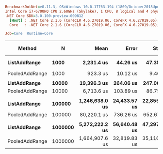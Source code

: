 ``` ini

BenchmarkDotNet=v0.11.3, OS=Windows 10.0.17763.194 (1809/October2018Update/Redstone5)
Intel Core i7-6700HQ CPU 2.60GHz (Skylake), 1 CPU, 8 logical and 4 physical cores
.NET Core SDK=3.0.100-preview-009812
  [Host] : .NET Core 2.1.6 (CoreCLR 4.6.27019.06, CoreFX 4.6.27019.05), 64bit RyuJIT
  Core   : .NET Core 2.1.6 (CoreCLR 4.6.27019.06, CoreFX 4.6.27019.05), 64bit RyuJIT

Job=Core  Runtime=Core  

```
|         Method |       N |           Mean |        Error |        StdDev | Ratio |  Gen 0/1k Op |  Gen 1/1k Op |  Gen 2/1k Op | Allocated Memory/Op |
|--------------- |-------- |---------------:|-------------:|--------------:|------:|-------------:|-------------:|-------------:|--------------------:|
|   **ListAddRange** |    **1000** |     **2,231.4 us** |     **44.26 us** |     **47.354 us** |  **1.00** |    **6449.2188** |            **-** |            **-** |         **19843.75 KB** |
| PooledAddRange |    1000 |       923.3 us |     10.12 us |      9.463 us |  0.41 |      50.7813 |            - |            - |           156.25 KB |
|                |         |                |              |               |       |              |              |              |                     |
|   **ListAddRange** |   **10000** |    **19,396.3 us** |    **264.06 us** |    **247.000 us** |  **1.00** |   **63281.2500** |            **-** |            **-** |           **195625 KB** |
| PooledAddRange |   10000 |     6,713.6 us |    103.89 us |     86.753 us |  0.35 |      46.8750 |            - |            - |           156.25 KB |
|                |         |                |              |               |       |              |              |              |                     |
|   **ListAddRange** |  **100000** | **1,246,638.0 us** | **24,433.57 us** | **22,855.175 us** |  **1.00** |  **624000.0000** |  **624000.0000** |  **624000.0000** |        **1953437.5 KB** |
| PooledAddRange |  100000 |    80,220.1 us |    736.26 us |    652.676 us |  0.06 |            - |            - |            - |           156.25 KB |
|                |         |                |              |               |       |              |              |              |                     |
|   **ListAddRange** | **1000000** | **5,272,222.2 us** | **56,640.48 us** | **47,297.369 us** |  **1.00** | **1677000.0000** | **1674000.0000** | **1674000.0000** |       **19531562.5 KB** |
| PooledAddRange | 1000000 | 1,664,907.6 us | 32,819.83 us | 35,116.846 us |  0.32 |            - |            - |            - |           156.25 KB |
